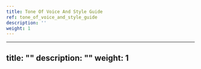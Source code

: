 ```yaml
---
title: Tone Of Voice And Style Guide
ref: tone_of_voice_and_style_guide
description: ''
weight: 1
---
```

---
title: ""
description: ""
weight: 1
---